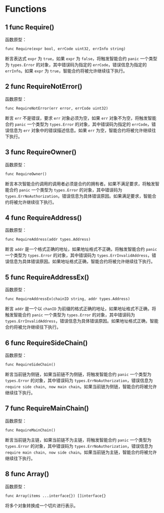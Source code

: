 # Functions

## 1 func Require()

函数原型：

```
func Require(expr bool, errCode uint32, errInfo string)
```

断言表达式 `expr` 为 `true`，如果 `expr` 为 `false`，将触发智能合约 `panic` 一个类型为 `types.Error` 的对象，其中错误码为指定的 `errCode`，错误信息为指定的 `errInfo`。如果 `expr` 为 `true`，智能合约将被允许继续往下执行。



## 2 func RequireNotError()

函数原型：

```
func RequireNotError(err error, errCode uint32)
```

断言 `err` 不是错误，要求 `err` 对象必须为空，如果 `err` 对象不为空，将触发智能合约 `panic` 一个类型为 `types.Error` 的对象，其中错误码为指定的 `errCode`，错误信息为 `err` 对象中的错误描述信息。如果 `err` 为空，智能合约将被允许继续往下执行。



## 3 func RequireOwner()

函数原型：

```
func RequireOwner()
```

断言本次智能合约调用的调用者必须是合约的拥有者。如果不满足要求，将触发智能合约 `panic` 一个类型为 `types.Error` 的对象，其中错误码为 `types.ErrNoAuthorization`，错误信息为具体错误原因。如果满足要求，智能合约将被允许继续往下执行。



## 4 func RequireAddress()

函数原型：

```
func RequireAddress(addr types.Address)
```

断言 `addr` 是一个格式正确的地址，如果地址格式不正确，将触发智能合约 `panic` 一个类型为 `types.Error` 的对象，其中错误码为 `types.ErrInvalidAddress`，错误信息为具体错误原因。如果地址格式正确，智能合约将被允许继续往下执行。



## 5 func RequireAddressEx()

函数原型：

```
func RequireAddressEx(chainID string, addr types.Address)
```

断言 `addr` 是一个以 `chanID` 为前缀的格式正确的地址，如果地址格式不正确，将触发智能合约 `panic` 一个类型为 `types.Error` 的对象，其中错误码为 `types.ErrInvalidAddress`，错误信息为具体错误原因。如果地址格式正确，智能合约将被允许继续往下执行。



## 6 func RequireSideChain()

函数原型：

```
func RequireSideChain()
```

断言当前链为侧链，如果当前链不为侧链，将触发智能合约 `panic` 一个类型为 `types.Error` 的对象，其中错误码为 `types.ErrNoAuthorization`，错误信息为 `require side chain, now main chain`。如果当前链为侧链，智能合约将被允许继续往下执行。



## 7 func RequireMainChain()

函数原型：

```
func RequireMainChain()
```

断言当前链为主链，如果当前链不为主链，将触发智能合约 `panic` 一个类型为 `types.Error` 的对象，其中错误码为 `types.ErrNoAuthorization`，错误信息为 `require main chain, now side chain`。如果当前链为主链，智能合约将被允许继续往下执行。



## 8 func Array()

函数原型：

```
func Array(items ...interface{}) []interface{}
```

将多个对象转换成一个切片进行表示。
